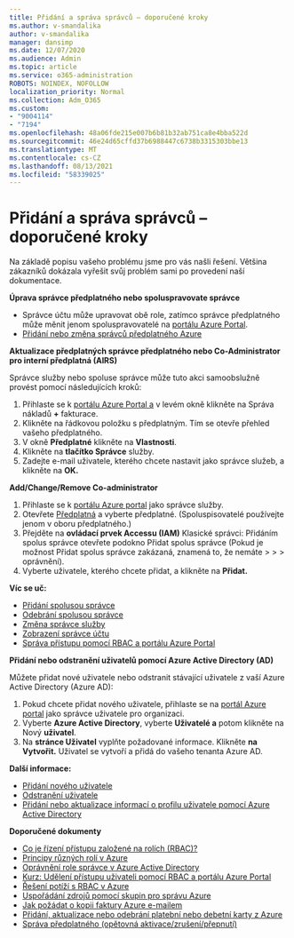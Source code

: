 ```yaml
---
title: Přidání a správa správců – doporučené kroky
ms.author: v-smandalika
author: v-smandalika
manager: dansimp
ms.date: 12/07/2020
ms.audience: Admin
ms.topic: article
ms.service: o365-administration
ROBOTS: NOINDEX, NOFOLLOW
localization_priority: Normal
ms.collection: Adm_O365
ms.custom:
- "9004114"
- "7194"
ms.openlocfilehash: 48a06fde215e007b6b81b32ab751ca8e4bba522d
ms.sourcegitcommit: 46e24d65cffd37b6988447c6738b3315303bbe13
ms.translationtype: MT
ms.contentlocale: cs-CZ
ms.lasthandoff: 08/13/2021
ms.locfileid: "58339025"
---
```

# <a name="how-to-add-and-manage-administrators---recommended-steps"></a>Přidání a správa správců – doporučené kroky

Na základě popisu vašeho problému jsme pro vás našli řešení. Většina zákazníků dokázala vyřešit svůj problém sami po provedení naší dokumentace.

**Úprava správce předplatného nebo spoluspravovate správce**

- Správce účtu může upravovat obě role, zatímco správce předplatného může měnit jenom spoluspravovatelé na [portálu Azure Portal](https://ms.portal.azure.com/#home).
- [Přidání nebo změna správců předplatného Azure](https://docs.microsoft.com/azure/cost-management-billing/manage/add-change-subscription-administrator)

**Aktualizace předplatných správce předplatného nebo Co-Administrator pro interní předplatná (AIRS)**

Správce služby nebo spoluse správce může tuto akci samoobslužně provést pomocí následujících kroků:

1. Přihlaste se k [portálu Azure Portal a](https://ms.portal.azure.com/#home) v levém okně klikněte na Správa nákladů **+** fakturace.
2. Klikněte na řádkovou položku s předplatným. Tím se otevře přehled vašeho předplatného.
3. V okně **Předplatné** klikněte na **Vlastnosti**. 
4. Klikněte na **tlačítko Správce** služby.
5. Zadejte e-mail uživatele, kterého chcete nastavit jako správce služeb, a klikněte na **OK.**

**Add/Change/Remove Co-administrator**

1. Přihlaste se k [portálu Azure portal](https://ms.portal.azure.com/#home) jako správce služby.
2. Otevřete [Předplatná](https://ms.portal.azure.com/#blade/Microsoft_Azure_Billing/SubscriptionsBlade) a vyberte předplatné. (Spoluspisovatelé používejte jenom v oboru předplatného.)
3. Přejděte na **ovládací prvek Accessu (IAM)** Klasické správci: Přidáním spolus správce otevřete podokno Přidat spolus správce (Pokud je možnost Přidat spolus správce zakázaná, znamená to, že nemáte  >    >    >   oprávnění). 
4. Vyberte uživatele, kterého chcete přidat, a klikněte na **Přidat.**

**Víc se uč:**
- [Přidání spolusou správce](https://docs.microsoft.com/azure/role-based-access-control/classic-administrators)
- [Odebrání spolusou správce](https://docs.microsoft.com/azure/role-based-access-control/classic-administrators)
- [Změna správce služby](https://docs.microsoft.com/azure/role-based-access-control/classic-administrators)
- [Zobrazení správce účtu](https://docs.microsoft.com/azure/role-based-access-control/classic-administrators)
- [Správa přístupu pomocí RBAC a portálu Azure Portal](https://docs.microsoft.com/azure/role-based-access-control/role-assignments-portal)

**Přidání nebo odstranění uživatelů pomocí Azure Active Directory (AD)**

Můžete přidat nové uživatele nebo odstranit stávající uživatele z vaší Azure Active Directory (Azure AD):

1. Pokud chcete přidat nového uživatele, přihlaste se na [portál Azure portal](https://ms.portal.azure.com/#home) jako správce uživatele pro organizaci.
2. Vyberte **Azure Active Directory**, vyberte **Uživatelé a** potom klikněte na Nový **uživatel**.
3. Na **stránce Uživatel** vyplňte požadované informace. Klikněte **na Vytvořit.** Uživatel se vytvoří a přidá do vašeho tenanta Azure AD.

**Další informace:**

- [Přidání nového uživatele](https://docs.microsoft.com/azure/active-directory/fundamentals/add-users-azure-active-directory)
- [Odstranění uživatele](https://docs.microsoft.com/azure/active-directory/fundamentals/add-users-azure-active-directory)
- [Přidání nebo aktualizace informací o profilu uživatele pomocí Azure Active Directory](https://docs.microsoft.com/azure/active-directory/fundamentals/active-directory-users-profile-azure-portal)

**Doporučené dokumenty**

- [Co je řízení přístupu založené na rolích (RBAC)?](https://docs.microsoft.com/azure/role-based-access-control/overview)
- [Principy různých rolí v Azure](https://docs.microsoft.com/azure/role-based-access-control/rbac-and-directory-admin-roles)
- [Oprávnění role správce v Azure Active Directory](https://docs.microsoft.com/azure/active-directory/roles/permissions-reference)
- [Kurz: Udělení přístupu uživateli pomocí RBAC a portálu Azure Portal](https://docs.microsoft.com/azure/role-based-access-control/quickstart-assign-role-user-portal)
- [Řešení potíží s RBAC v Azure](https://docs.microsoft.com/azure/role-based-access-control/troubleshooting)
- [Uspořádání zdrojů pomocí skupin pro správu Azure](https://docs.microsoft.com/azure/governance/management-groups/overview)
- [Jak požádat o kopii faktury Azure e-mailem](https://azure.microsoft.com/blog/azure-email-invoices/)
- [Přidání, aktualizace nebo odebrání platební nebo debetní karty z Azure](https://docs.microsoft.com/azure/cost-management-billing/manage/change-credit-card)
- [Správa předplatného (opětovná aktivace/zrušení/přepnutí)](https://docs.microsoft.com/azure/cost-management-billing/manage/subscription-disabled)



